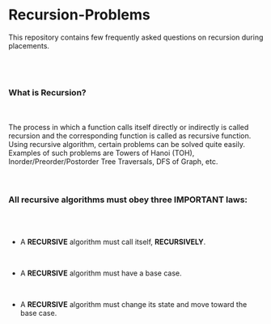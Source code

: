 # Recursion-Problems
This repository contains few frequently asked questions on recursion during placements.
</br>
</br>
</br>
</br>

### What is Recursion?
</br>
</br>
The process in which a function calls itself directly or indirectly is called recursion and the corresponding function is called as recursive function. Using recursive algorithm, certain problems can be solved quite easily. Examples of such problems are Towers of Hanoi (TOH), Inorder/Preorder/Postorder Tree Traversals, DFS of Graph, etc.
</br>
</br>
</br>

### All recursive algorithms must obey three **IMPORTANT** laws:
</br>
</br>

- A **RECURSIVE** algorithm must call itself, **RECURSIVELY**.

</br>

- A **RECURSIVE** algorithm must have a base case.

</br>

- A **RECURSIVE** algorithm must change its state and move toward the base case.
